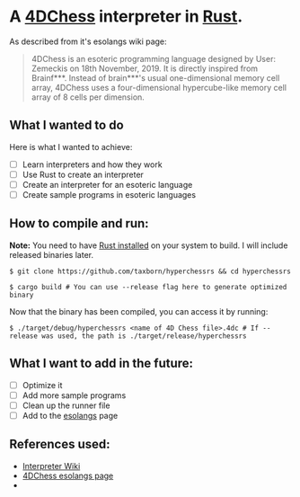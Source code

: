 # A [4DChess](https://esolangs.org/wiki/4DChess) interpreter in [Rust](https://www.rust-lang.org/).

As described from it's esolangs wiki page:

> 4DChess is an esoteric programming language designed by User: Zemeckis on 18th November, 2019. It is directly inspired from Brainf\*\*\*. Instead of brain\*\*\*'s usual one-dimensional memory cell array, 4DChess uses a four-dimensional hypercube-like memory cell array of 8 cells per dimension. 

## What I wanted to do
Here is what I wanted to achieve:

- [ ] Learn interpreters and how they work
- [ ] Use Rust to create an interpreter
- [ ] Create an interpreter for an esoteric language
- [ ] Create sample programs in esoteric languages

## How to compile and run:

**Note:** You need to have [Rust installed](https://rustup.rs) on your system to build. I will include released binaries later.

```
$ git clone https://github.com/taxborn/hyperchessrs && cd hyperchessrs

$ cargo build # You can use --release flag here to generate optimized binary
```

Now that the binary has been compiled, you can access it by running:

```$ ./target/debug/hyperchessrs <name of 4D Chess file>.4dc # If --release was used, the path is ./target/release/hyperchessrs```

## What I want to add in the future:
- [ ] Optimize it
- [ ] Add more sample programs
- [ ] Clean up the runner file
- [ ] Add to the [esolangs](https://esolangs.org/wiki/4DChess) page

## References used:
- [Interpreter Wiki](https://en.wikipedia.org/wiki/Interpreter_(computing))
- [4DChess esolangs page](https://esolangs.org/wiki/4DChess)
- 
